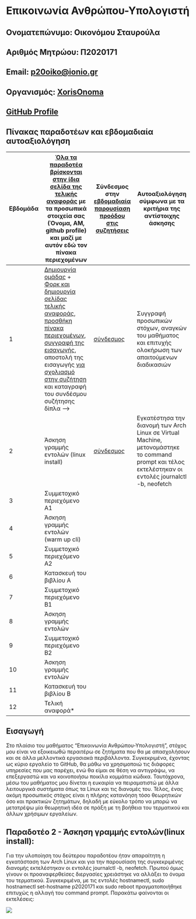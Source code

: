 # Επικοινωνία Ανθρώπου-Υπολογιστή

## Ονοματεπώνυμο: Οικονόμου Σταυρούλα

## Αριθμός Μητρώου: Π2020171

## Email: [p20oiko@ionio.gr](https://webmail.ionio.gr/?_task=mail&_mbox=INBOX)

## Οργανισμός: [XorisOnoma](https://github.com/XorisOnoma)

## [GitHub Profile](https://github.com/p20oiko)





## Πίνακας παραδοτέων και εβδομαδιαία αυτοαξιολόγηση

| Εβδομάδα | [Όλα τα παραδοτέα βρίσκονται στην ίδια σελίδα της τελικής αναφοράς](https://courses-ionio.github.io/help/deliverables/) με τα προσωπικά στοιχεία σας (Όνομα, ΑΜ, github profile) και μαζί με αυτόν εδώ τον πίνακα περιεχομένων | Σύνδεσμος στην [εβδομαδιαία παρουσίαση προόδου στις συζητήσεις](https://github.com/courses-ionio/help/discussions/categories/show-and-tell) | Αυτοαξιολόγηση σύμφωνα με τα κριτήρια της αντίστοιχης άσκησης |
| --- | --- | --- | --- |
| 1 |  [Δημιουργία ομάδας](https://github.com/courses-ionio/hci/discussions/1794) + [Φορκ και δημιουργία σελίδας τελικής αναφοράς](https://courses-ionio.github.io/help/guide/), [προσθήκη πίνακα περιεχομένων](https://raw.githubusercontent.com/courses-ionio/hci/master/README.md), [συγγραφή της εισαγωγής](https://courses-ionio.github.io/help/intro/), αποστολή της εισαγωγής [για σχολιασμό στην συζήτηση](https://github.com/courses-ionio/help/discussions/categories/show-and-tell) και καταγραφή του συνδέσμου συζήτησης δίπλα --> | [σύνδεσμος](https://github.com/courses-ionio/help/discussions/864)|Συγγραφή προσωπικών στόχων, αναγκών του μαθήματος και επιτυχής ολοκήρωση των απαιτούμενων διαδικασιών |
| 2 | Άσκηση γραμμής εντολών (linux install) |[σύνδεσμος](https://github.com/courses-ionio/help/discussions/1187) |Εγκατέστησα την διανομή των Arch Linux σε Virtual Machine, μετονομάστηκε το command prompt και τέλος εκτελέστηκαν οι εντολές journalctl -b, neofetch |
| 3 | Συμμετοχικό περιεχόμενο A1 | | |
| 4 | Άσκηση γραμμής εντολών (warm up cli) | | |
| 5 | Συμμετοχικό περιεχόμενο A2 | | |
| 6 | Κατασκευή του βιβλίου Α | | |
| 7 | Συμμετοχικό περιεχόμενο B1 | | |
| 8 | Άσκηση γραμμής εντολών | | |
| 9 | Συμμετοχικό περιεχόμενο B2 | | |
| 10 | Άσκηση γραμμής εντολών | | |
| 11 | Κατασκευή του βιβλίου Β | | |
| 12 | Τελική αναφορά* | | |


## Εισαγωγή
Στο πλαίσιο του μαθήματος “Επικοινωνία Ανθρώπου-Υπολογιστή”, στόχος μου είναι να εξοικειωθώ περαιτέρω σε ζητήματα που θα με απασχολήσουν και σε άλλα μελλοντικά εργασιακά περιβάλλοντα. Συγκεκριμένα, έχοντας ως κύριο εργαλείο το GitHub, θα μάθω να χρησιμοποιώ τις διάφορες υπηρεσίες που μας παρέχει, ενώ θα είμαι σε θέση να αντιγράψω, να επεξεργαστώ και να κοινοποιήσω ποικίλα κομμάτια κώδικα. Ταυτόχρονα, μέσω του μαθήματος μου δίνεται η ευκαιρία να πειραματιστώ με άλλα λειτουργικά συστήματα όπως τα Linux και τις διανομές του. Τέλος, ένας ακόμη προσωπικός στόχος είναι η πλήρης κατανόηση τόσο θεωρητικών όσο και πρακτικών ζητημάτων, δηλαδή με εύκολο τρόπο να μπορώ να μετατρέψω μία θεωρητική ιδέα σε πράξη με τη βοήθεια του τερματικού και άλλων χρήσιμων εργαλείων.



## Παραδοτέο 2 - Άσκηση γραμμής εντολών(linux install):
Για την υλοποίηση του δεύτερου παραδοτέου ήταν απαραίτητη η εγκατάσταση των Arch Linux και για την παρουσίαση της συγκεκριμένης διανομής εκτελέστηκαν οι εντολές journalctl -b, neofetch. Πρωτού όμως γίνουν οι προαναφερθείσες διεργασίες χρειάστηκε να αλλάξει το όνομα του τερματικού. Συγκεκριμένα, με τις εντολές hostnamectl, sudo hostnamectl set-hostname p2020171 και sudo reboot πραγματοποιήθηκε επιτυχώς η αλλαγή του command prompt. Παρακάτω φαίνονται οι εκτελέσεις:

<a href="https://asciinema.org/a/531322" target="_blank"><img src="https://asciinema.org/a/531322.svg" /></a>

